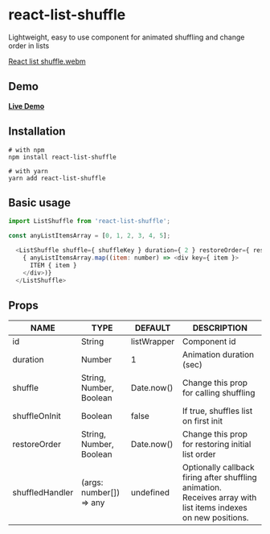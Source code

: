 # react-list-shuffle

Lightweight, easy to use component for animated shuffling and change order in lists

[React list shuffle.webm](https://user-images.githubusercontent.com/12416010/213731815-287dee79-1242-4c40-afe9-a52ada72cef2.webm)

## Demo
[**Live Demo**](https://avesheva.github.io/react-list-shuffle/)

## Installation
```shell
# with npm
npm install react-list-shuffle
```
```shell
# with yarn
yarn add react-list-shuffle
```

## Basic usage
```js
import ListShuffle from 'react-list-shuffle';

const anyListItemsArray = [0, 1, 2, 3, 4, 5];
```

```js
  <ListShuffle shuffle={ shuffleKey } duration={ 2 } restoreOrder={ restoreOrderKey }>
    { anyListItemsArray.map((item: number) => <div key={ item }>
      ITEM { item }
    </div>)}
  </ListShuffle>
```

## Props
| NAME          | TYPE    | DEFAULT              | DESCRIPTION              |
|---------------|---------|----------------------|--------------------------|
| id            | String  | listWrapper          | Component id             |
| duration      | Number  | 1                    | Animation duration (sec) |
| shuffle       | String, Number, Boolean | Date.now() | Change this prop for calling shuffling |
| shuffleOnInit | Boolean | false                | If true, shuffles list on first init|
| restoreOrder  | String, Number, Boolean | Date.now() | Change this prop for restoring initial list order |
|shuffledHandler | (args: number[]) => any | undefined | Optionally callback firing after shuffling animation. Receives  array with list items indexes on new positions. |
